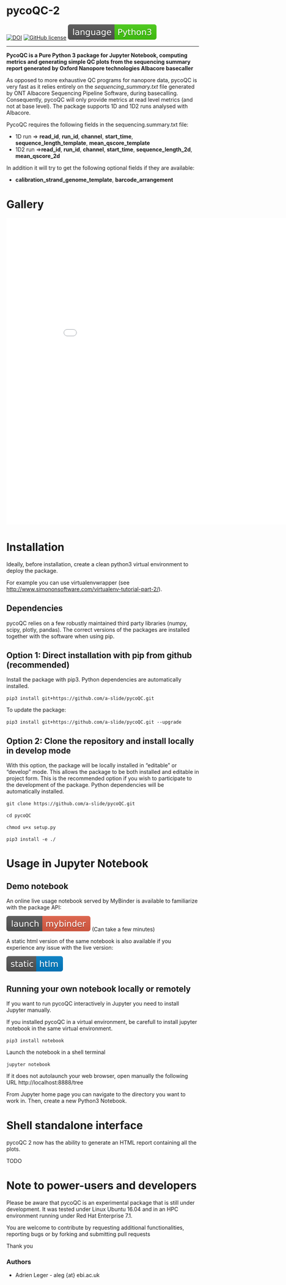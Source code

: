 # pycoQC-2

[![DOI](https://zenodo.org/badge/94531811.svg)](https://zenodo.org/badge/latestdoi/94531811)
[![GitHub license](https://img.shields.io/github/license/a-slide/pycoQC.svg)](https://github.com/a-slide/pycoQC/blob/master/LICENSE)
[![Language](./pictures/language-Python3-brightgreen.svg)](https://www.python.org/)

---

**PycoQC is a Pure Python 3 package for Jupyter Notebook, computing metrics and generating simple QC plots
from the sequencing summary report generated by Oxford Nanopore technologies Albacore basecaller**

As opposed to more exhaustive QC programs for nanopore data, pycoQC is very fast as it relies entirely on the *sequencing_summary.txt* file generated by ONT Albacore
Sequencing Pipeline Software, during basecalling. Consequently, pycoQC will only provide metrics at read level
metrics (and not at base level). The package supports 1D and 1D2 runs analysed with Albacore.

PycoQC requires the following fields in the sequencing.summary.txt file:

* 1D run => **read_id**, **run_id**, **channel**, **start_time**, **sequence_length_template**, **mean_qscore_template**
* 1D2 run =>**read_id**, **run_id**, **channel**, **start_time**, **sequence_length_2d**, **mean_qscore_2d**

In addition it will try to get the following optional fields if they are available:

* **calibration_strand_genome_template**, **barcode_arrangement**


# Gallery

<iframe width="900" height="800" frameborder="0" scrolling="no" src="//plot.ly/~aleg/0.embed"></iframe>

# Installation

Ideally, before installation, create a clean python3 virtual environment to deploy the package.

For example you can use virtualenvwrapper (see http://www.simononsoftware.com/virtualenv-tutorial-part-2/).

## Dependencies

pycoQC relies on a few robustly maintained third party libraries (numpy, scipy, plotly, pandas). The correct versions of the packages are installed together with the software when using pip.

## Option 1: Direct installation with pip from github (recommended)

Install the package with pip3. Python dependencies are automatically installed.

`pip3 install git+https://github.com/a-slide/pycoQC.git`

To update the package:

`pip3 install git+https://github.com/a-slide/pycoQC.git --upgrade`


## Option 2: Clone the repository and install locally in develop mode

With this option, the package will be locally installed in “editable” or “develop” mode. This allows the package to be both installed and editable in project form. This is the recommended option if you wish to participate to the development of the package. Python dependencies will be automatically installed.

`git clone https://github.com/a-slide/pycoQC.git`

`cd pycoQC`

`chmod u+x setup.py`

`pip3 install -e ./`

# Usage in Jupyter Notebook

## Demo notebook

An online live usage notebook served by MyBinder is available to familiarize with the package API:

[![mybinder](./pictures/launch-mybinder-red.svg)](https://mybinder.org/v2/gh/a-slide/pycoQC/dev?filepath=tests%2FpycoQC_usage.ipynb) (Can take a few minutes)

A static html version of the same notebook is also available if you experience any issue with the live version:

[![html](./pictures/static-html-blue.svg)](http://htmlpreview.github.io/?https://github.com/a-slide/pycoQC/blob/dev/tests/pycoQC_usage.html)

## Running your own notebook locally or remotely

If you want to run pycoQC interactively in Jupyter you need to install Jupyter manually.

If you installed pycoQC in a virtual environment, be carefull to install jupyter notebook in the same virtual environment.

`pip3 install notebook`

Launch the notebook in a shell terminal

`jupyter notebook`

If it does not autolaunch your web browser, open manually the following URL http://localhost:8888/tree

From Jupyter home page you can navigate to the directory you want to work in. Then, create a new Python3 Notebook.


# Shell standalone interface

pycoQC 2 now has the ability to generate an HTML report containing all the plots.

TODO


# Note to power-users and developers

Please be aware that pycoQC is an experimental package that is still under development. It was tested under Linux Ubuntu 16.04 and in an HPC environment running under Red Hat Enterprise 7.1.

You are welcome to contribute by requesting additional functionalities, reporting bugs or by forking and submitting pull requests

Thank you

### Authors

* Adrien Leger - aleg {at} ebi.ac.uk

